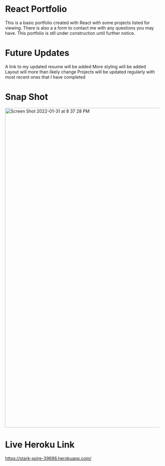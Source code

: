 # React Portfolio

This is a basic portfolio created with React with some projects listed for viewing. There is also a a form to contact me with any questions you may have. This portfolio is stll under construction until further notice.

# Future Updates

A link to my updated resume will be added
More styling will be added
Layout will more than likely change
Projects will be updated regularly with most recent ones that I have completed

# Snap Shot

<img width="1040" alt="Screen Shot 2022-01-31 at 8 37 28 PM" src="https://user-images.githubusercontent.com/89047977/151900705-c297bb3a-2df2-4bf7-a991-8292d472b437.png">

# Live Heroku Link

https://stark-spire-39696.herokuapp.com/

